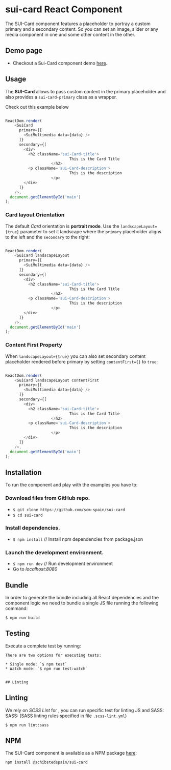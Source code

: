 # sui-card React Component

The SUI-Card component features a placeholder to portray a custom primary and a secondary content. So you can set an image, slider or any media component in one and some other content in the other.


## Demo page

- Checkout a Sui-Card component demo [here](http://sui-components.github.io/sui-card/).

## Usage

The **SUI-Card** allows to pass custom content in the primary placeholder and also provides a `sui-Card-primary` class as a wrapper.

Check out this example below
```javascript

ReactDom.render(
    <SuiCard
      primary={[
        <SuiMultimedia data={data} />
      ]}
      secondary={[
        <div>
          <h2 className='sui-Card-title'>
							This is the Card Title
					</h2>
          <p className='sui-Card-description'>
							This is the description
					</p>
        </div>
      ]}
    />,
  document.getElementById('main')
);
```

### Card layout Orientation

The default *Card* orientation is **portrait mode**.  Use the `landscapeLayout={true}` parameter to set it landscape where the `primary` placeholder aligns to the left and the `secondary` to the right:

```javascript

ReactDom.render(
    <SuiCard landscapeLayout
      primary={[
        <SuiMultimedia data={data} />
      ]}
      secondary={[
        <div>
          <h2 className='sui-Card-title'>
							This is the Card Title
					</h2>
          <p className='sui-Card-description'>
							This is the description
					</p>
        </div>
      ]}
    />,
  document.getElementById('main')
);

```

### Content First Property

When `landscapeLayout={true}` you can also set secondary content placeholder rendered  before primary by setting `contentFirst={}` to `true`:

```javascript

ReactDom.render(
    <SuiCard landscapeLayout contentFirst
      primary={[
        <SuiMultimedia data={data} />
      ]}
      secondary={[
        <div>
          <h2 className='sui-Card-title'>
							This is the Card Title
					</h2>
          <p className='sui-Card-description'>
							This is the description
					</p>
        </div>
      ]}
    />,
  document.getElementById('main')
);
```

## Installation

To run the component and play with the examples you have to:

### Download files from GitHub repo.

* `$ git clone https://github.com/scm-spain/sui-card`
* `$ cd sui-card`

### Install dependencies.

* `$ npm install` // Install npm dependencies from package.json

### Launch the development environment.

* `$ npm run dev` // Run development environment
*  Go to _localhost:8080_


## Bundle

In order to generate the bundle including all React dependencies and the component logic we need to bundle a single JS file running the following command:
```
$ npm run build
```


## Testing

Execute a complete test by running:

```
There are two options for executing tests:

* Single mode: `$ npm test`
* Watch mode: `$ npm run test:watch`


## Linting

```

## Linting
We rely on *SCSS Lint* for , you can run specific test for linting JS and SASS:
SASS: (SASS linting rules specified in file `.scss-lint.yml`)

```
$ npm run lint:sass
```


## NPM

The SUI-Card component is available as a NPM package [here](https://www.npmjs.com/package/@schibstedspain/sui-card):

```
npm install @schibstedspain/sui-card
```

